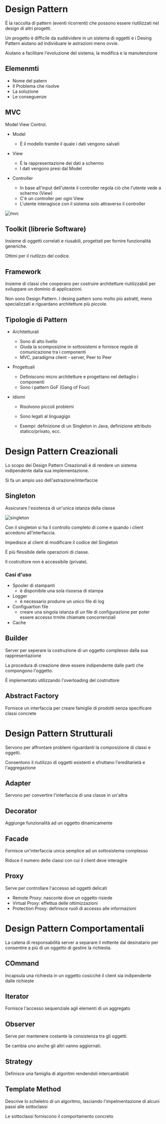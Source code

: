 # Design Pattern

È la raccolta di pattern (eventi ricorrenti) che possono essere riutilizzati nel design di altri progetti.

Un progetto è difficile da suddividere in un sistema di oggetti e i Desing Pattern aiutano ad individuare le astrazioni meno ovvie.

Aiutano a facilitare l'evoluzione del sistema, la modifica e la manutenzione



## Elemenmti

* Nome del patern
* Il Problema che risolve
* La soluzione
* Le conseguenze

## MVC

Model View Control.

* Model 
  
  * È il modello tramite il quale i dati vengono salvati 
* View
  * È la rappresentazione dei dati a schermo
  * I dati vengono presi dal Model

* Controller

  * In base all'input dell'utente il controller regola ciò che l'utente vede a schermo (View)
  * C'è un controller per ogni View
  * L'utente interagisce con il sistema solo attraverso il controller

  

![mvc](/imgs/mvc.png)



## Toolkit (librerie Software)

Insieme di oggetti correlati e riusabili, progettati per fornire funzionalità generiche.

Ottimi per il riutilzzo del codice.



## Framework 

Insieme di classi che cooperano per costruire architetture riutilizzabili per sviluppare un dominio di applicazioni.

Non sono Design Pattern. I desing pattern sono molto più astratti, meno specializzati e riguardano architetture più piccole.



## Tipologie di Pattern

* Architetturali

  * Sono di alto livello
  * Giuda la scomposizine in sottosistemi e fornisce regole di comunicazione tra i componenti
  * MVC, paradigma client - server, Peer to Peer

* Progettuali

  * Definiscono micro architetture e progettano nel dettaglio i componenti
  * Sono i pattern GoF (Gang of Four)

* Idiomi

  * Risolvono piccoli problemi

  * Sono legati al linguagigo

  * Esempi: definizione di un Singleton in Java, definizione attributo statico/privato, ecc.

    

# Design Pattern Creazionali

Lo scopo dei Design Pattern Creazionali è di rendere un sistema indipendente dalla sua implementazione.

Si fa un ampio uso dell'astrazione/interfaccie



## Singleton

Assicurare l'esistenza di un'unica istanza della classe

![singleton](/imgs/singleton.png)

Con il singleton si ha il controllo completo di come e quando i client accedono all'interfaccia.

Impedisce al client di modificare il codice del Singleton

È più flessibile delle operazioni di classe.

Il costruttore non è accessibile (private).

### Casi d'uso

* Spooler di stampanti
  * è disponibile una sola risosrsa di stampa
* Logger
  * è necessario produrre un unico file di log
* Configuartion file
  * creare una singola istanza di un file di configurazione per poter essere accesso trmite chiamate concorrenziali
* Cache



## Builder

Server per seperare la costruzione di un oggetto complesso dalla sua rappresentazione

La procedura di creazione deve essere indipendente dalle parti che compongono l'oggetto.

È implementato utilizzando l'overloading del costruttore

## Abstract Factory

Fornisce un interfaccia per creare famiglie di prodotti senza specificare classi concrete



# Design Pattern Strutturali

Servono per affrontare problemi riguardanti la composizione di classi e oggetti.

Consentono il riutilizzo di oggetti esistenti e sfruttano l'ereditarietà e l'aggregazione



## Adapter

Servono per convertire l'interfaccia di una classe in un'altra



## Decorator

Aggiunge funzionalità ad un oggetto dinamicamente



## Facade

Fornisce un'interfaccia unica semplice ad un sottosistema complesso

Riduce il numero delle classi con cui il client deve interagire



## Proxy

Serve per controllare l'accesso ad oggetti delicati

* Remote Proxy: nasconte dove un oggetto risiede
* Virtual Proxy: effettua delle ottimizzazioni
* Protection Proxy: definisce ruoli di accesso alle informazioni



# Design Pattern Comportamentali

La catena di responsabilità server a separare il mittente dal desinatario per consentire a più di un oggetto di gestire la richiesta.



## COmmand

Incapsula una richiesta in un oggetto cosicchè il client sia indipendente dalle richieste



## Iterator

Fornisce l'accesso sequenziale agli elementi di un aggregato



## Observer

Serve per mantenere costante la consistenza tra gli oggetti.

Se cambia uno anche gli altri vanno aggiornati.



## Strategy

Definisce una famiglia di algoritmi rendendoli intercambiabili



## Template Method

Descrive lo scheletro di un algoritmo, lasciando l'impelmentazione di alcuni passi alle sottoclassi

Le sottoclassi forniscono il comportamento concreto

